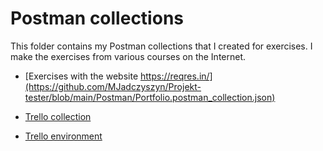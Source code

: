 # Postman collections

This folder contains my Postman collections that I created for exercises. I make the exercises from various courses on the Internet.

- [Exercises with the website https://reqres.in/](https://github.com/MJadczyszyn/Projekt-tester/blob/main/Postman/Portfolio.postman_collection.json)

- [Trello collection](https://github.com/MJadczyszyn/Projekt-tester/blob/main/Postman/Trello.postman_collection.json)
- [Trello environment](https://github.com/MJadczyszyn/Projekt-tester/blob/main/Postman/environment%20for%20postman.json)
